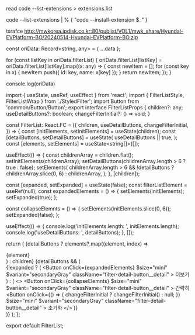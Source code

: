 read
code --list-extensions > extensions.list

code --list-extensions | % { "code --install-extension $_" }


tsrafce
http://mwkorea.ipdisk.co.kr:80/publist/VOL1/mwk_share/Hyundai-EVPlatform-BO/20240514-Hyundai-EVPlatform-BO.zip 





const oriData: Record<string, any>  = { ...data };

  for (const listKey in oriData.filterList) {
    oriData.filterList[listKey] = oriData.filterList[listKey].map((x: any) => {
      const newItem = [];
      for (const key in x) {
        newItem.push({ id: key, name: x[key] });
      }
      return newItem;
    });
  }

  console.log(oriData)





import { useState, useRef, useEffect } from 'react';
import { FilterListStyle, FilterListWrap } from './StyledFilter';
import Button from 'common/Button/Button';
export interface FilterListProps {
  children?: any;
  useDetailButtons?: boolean;
  changeFilterInitial?: () => void;
}

const FilterList: React.FC<FilterListProps> = ({
  children,
  useDetailButtons,
  changeFilterInitial,
}) => {
  const [initElements, setInitElements] = useState(children);
  const [detailButtons, setDetailButtons] = useState<boolean>(
    useDetailButtons || true,
  );
  const [elements, setElements] = useState<string[]>([]);

  useEffect(() => {
    const childrenArray = children.flat();
    setInitElements(childrenArray);
    setDetailButtons(childrenArray.length > 6 ? true : false);
    setElements(
      childrenArray.length > 6 && !detailButtons
        ? childrenArray.slice(0, 6)
        : childrenArray,
    );
  }, [children]);

  const [expanded, setExpanded] = useState<boolean>(false);
  const filterListElement = useRef<any>(null);
  const expandedElements = () => {
    setElements(initElements);
    setExpanded(true);
  };

  const collapseElemnts = () => {
    setElements(initElements.slice(0, 6));
    setExpanded(false);
  };

  useEffect(() => {
    console.log('initElements.length: ', initElements.length);
    console.log('useDetailButtons: ', detailButtons);
  }, []);

  return (
    <FilterListWrap>
      <FilterListStyle className="filter-list" ref={filterListElement}>
        {detailButtons
          ? elements?.map((element, index) => <div key={index}>{element}</div>)
          : children}
        {detailButtons && (
          <div className="filter-detail-button-group">
            {!expanded ? (
              <Button
                onClick={expandedElements}
                $size="mini"
                $variant="secondaryGray"
                className="filter-detail-button__detail"
              >
                더보기
              </Button>
            ) : (
              <>
                <Button
                  onClick={collapseElemnts}
                  $size="mini"
                  $variant="secondaryGray"
                  className="filter-detail-button__detail"
                >
                  간략히
                </Button>
                <Button
                  onClick={() => {
                    changeFilterInitial ? changeFilterInitial() : null;
                  }}
                  $size="mini"
                  $variant="secondaryGray"
                  className="filter-detail-button__detail"
                >
                  초기화
                </Button>
              </>
            )}
          </div>
        )}
      </FilterListStyle>
    </FilterListWrap>
  );
};

export default FilterList;
